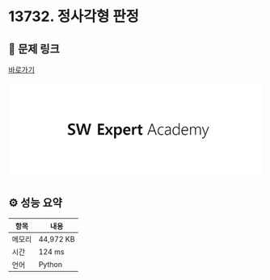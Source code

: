 # 13732. 정사각형 판정

## 🔗 문제 링크

[바로가기](https://swexpertacademy.com/main/code/problem/problemDetail.do?contestProbId=AX8BAN1qTwoDFARO)

![SWEA 로고](../../images/swea.jpg)

## ⚙️ 성능 요약

| 항목   | 내용      |
| ------ | --------- |
| 메모리 | 44,972 KB |
| 시간   | 124 ms    |
| 언어   | Python    |
